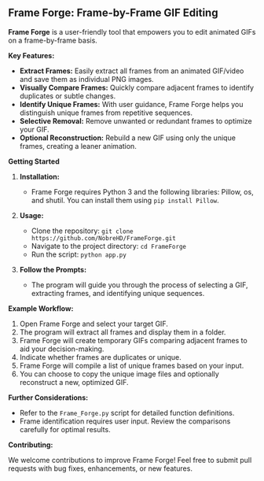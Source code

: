 ## Frame Forge: Frame-by-Frame GIF Editing

**Frame Forge** is a user-friendly tool that empowers you to edit animated GIFs on a frame-by-frame basis. 

**Key Features:**

* **Extract Frames:** Easily extract all frames from an animated GIF/video and save them as individual PNG images.
* **Visually Compare Frames:** Quickly compare adjacent frames to identify duplicates or subtle changes.
* **Identify Unique Frames:**  With user guidance, Frame Forge helps you distinguish unique frames from repetitive sequences.
* **Selective Removal:** Remove unwanted or redundant frames to optimize your GIF.
* **Optional Reconstruction:** Rebuild a new GIF using only the unique frames, creating a leaner animation.

**Getting Started**

1. **Installation:**
   - Frame Forge requires Python 3 and the following libraries: Pillow,  os, and shutil. You can install them using `pip install Pillow`.

2. **Usage:**
   - Clone the repository: `git clone https://github.com/NobreHD/FrameForge.git`
   - Navigate to the project directory: `cd FrameForge`
   - Run the script: `python app.py`

3. **Follow the Prompts:**
   - The program will guide you through the process of selecting a GIF, extracting frames, and identifying unique sequences.

**Example Workflow:**

1. Open Frame Forge and select your target GIF.
2. The program will extract all frames and display them in a folder.
3. Frame Forge will create temporary GIFs comparing adjacent frames to aid your decision-making.
4. Indicate whether frames are duplicates or unique. 
5. Frame Forge will compile a list of unique frames based on your input.
6. You can choose to copy the unique image files and optionally reconstruct a new, optimized GIF.

**Further Considerations:**

* Refer to the `Frame_Forge.py` script for detailed function definitions. 
* Frame identification requires user input. Review the comparisons carefully for optimal results.

**Contributing:**

We welcome contributions to improve Frame Forge! Feel free to submit pull requests with bug fixes, enhancements, or new features.
